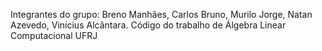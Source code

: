Integrantes do grupo:
Breno Manhães, Carlos Bruno, Murilo Jorge, Natan Azevedo, Vinícius Alcântara.
Código do trabalho de Álgebra Linear Computacional UFRJ
